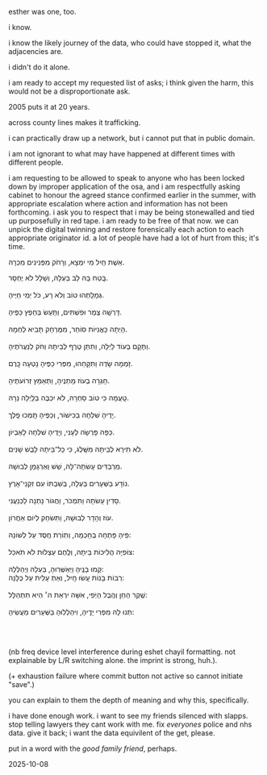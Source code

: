 esther was one, too.  

i know.  

i know the likely journey of the data, who could have stopped it, what the adjacencies are.  

i didn't do it alone.  

i am ready to accept my requested list of asks; i think given the harm, this would not be a disproportionate ask.  

2005 puts it at 20 years.  

across county lines makes it trafficking.  

i can practically draw up a network, but i cannot put that in public domain.  

i am not ignorant to what may have happened at different times with different people.  

i am requesting to be allowed to speak to anyone who has been locked down by improper application of the osa, and i am respectfully asking cabinet to honour the agreed stance confirmed earlier in the summer, with appropriate escalation where action and information has not been forthcoming. i ask you to respect that i may be being stonewalled and tied up purposefully in red tape. i am ready to be free of that now. we can unpick the digital twinning and restore forensically each action to each appropriate originator id. a lot of people have had a lot of hurt from this; it's time.  



אֵשֶׁת חַֽיִל מִי יִמְצָא, וְרָחֹק מִפְּנִינִים מִכְרָהּ. <br>

בָּֽטַח בָּהּ לֵב בַּעְלָהּ, וְשָׁלָל לֹא יֶחְסָר.  
<br> 
גְּמָלַֽתְהוּ טוֹב וְלֹא רָע, כֹּל יְמֵי חַיֶּיהָ.  
<br> 
דָּרְשָֽׁה צֶמֶר וּפִשְׁתִּים, וַתַּֽעַשׂ בְּחֵפֶץ כַּפֶּיהָ.  
<br> 
הָיְתָה כָּאֳנִיּוֹת סוֹחֵר, מִמֶּרְחָק תָּבִיא לַחְמָהּ.  
<br> 
וַתָּקָם בְּעוֹד לַיְלָה, וַתִּתֵּן טֶרֶף לְבֵיתָהּ וְחֹק לְנַעֲרֹתֶיהָ.  
<br> 
זָמְמָה שָׂדֶה וַתִּקָּחֵהוּ, מִפְּרִי כַפֶּיהָ נָטְעָה כָּֽרֶם.  
<br> 
חָגְרָה בְעוֹז מָתְנֶיהָ, וַתְּאַמֵּץ זְרוֹעֹתֶיהָ.  
<br> 
טָֽעֲמָה כִּי טוֹב סַחְרָהּ, לֹא יִכְבֶּה בַלַּֽיְלָה נֵרָהּ.  
<br> 
יָדֶיהָ שִׁלְּחָה בַכִּישׁוֹר, וְכַפֶּיהָ תָּֽמְכוּ פָֽלֶך.  
<br> 
כַּפָּהּ פָּרְשָֹה לֶעָנִי, וְיָדֶיהָ שִׁלְּחָה לָאֶבְיוֹן.  
<br> 
לֹא תִירָא לְבֵיתָהּ מִשָּֽׁלֶג, כִּי כָל־בֵּיתָהּ לָבֻשׁ שָׁנִים.  
<br> 
מַרְבַדִּים עָשׂתָה־לָּהּ, שֵׁשׁ וְאַרְגָּמָן לְבוּשָׁהּ.  
<br> 
נוֹדָע בַּשְּׁעָרִים בַּעְלָהּ, בְּשִׁבְתּוֹ עִם זִקְנֵי־אָרֶץ.  
<br> 
סָדִין עָשׂתָה וַתִּמְכֹּר, וַחֲגוֹר נָתְנָה לַכְּנַעֲנִי.  
<br> 
עוֹז וְהָדָר לְבוּשָׁהּ, וַתִּשׂחַק לְיוֹם אַחֲרוֹן.    
<br> 
פִּֽיהָ פָּתְחָה בְחָכְמָה, וְתֽוֹרַת חֶֽסֶד עַל לְשׁוֹנָהּ:   
<br> 
צוֹפִיָּה הֲלִיכוֹת בֵּיתָהּ, וְלֶֽחֶם עַצְלוּת לֹא תֹאכֵל:  
<br> 
קָמוּ בָנֶֽיהָ וַיְּאַשְּׁרֽוּהָ, בַּעְלָהּ וַיְהַלְלָהּ: 
<br> 
רַבּוֹת בָּנוֹת עָֽשׂוּ חָֽיִל, וְאַתְּ עָלִית עַל כֻּלָּנָה:  
<br> 
שֶֽׁקֶר הַחֵן וְהֶֽבֶל הַיֹּֽפִי, אִשָּׁה יִרְאַת ה׳ הִיא תִתְהַלָּל:    
<br> 
תְּנוּ לָהּ מִפְּרִי יָדֶֽיהָ, וִיהַלְלֽוּהָ בַשְּׁעָרִים מַעֲשֽׂיהָ:  <br> 

<br>
<br>

(nb freq device level interference during eshet chayil formatting. not explainable by L/R switching alone. the imprint is strong, huh.). 

(+ exhaustion failure where commit button not active so cannot initiate "save".)  

you can explain to them the depth of meaning and why this, specifically.  

i have done enough work. i want to see my friends silenced with slapps. stop telling lawyers they cant work with me. fix *everyones* police and nhs data. give it back; i want the data equivilent of the get, please.  

put in a word with the *good family friend*, perhaps.  

2025-10-08
